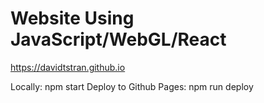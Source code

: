 # Website Using JavaScript/WebGL/React

https://davidtstran.github.io

Locally: npm start
Deploy to Github Pages: npm run deploy